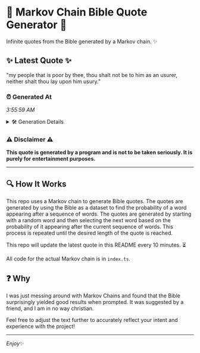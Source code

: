 # 📖 Markov Chain Bible Quote Generator 📖

Infinite quotes from the Bible generated by a Markov chain. ✨

## ✨ Latest Quote ✨
"my people that is poor by thee, thou shalt not be to him as an usurer, neither shalt thou lay upon him usury."

### ⏰ Generated At
*3:55:59 AM*

<details>
    <summary>🛠️ Generation Details</summary>
    <p>
        <strong>🌱 Seed:</strong> my<br>
        <strong>🔄 Iterations:</strong> 22<br>
        <strong>📜 Context History:</strong><br>[ my ]: people<br>[ my, people ]: that<br>[ my, people, that ]: is<br>[ my, people, that, is ]: poor<br>[ my, people, that, is, poor ]: by<br>[ my, people, that, is, poor, by ]: thee,<br>[ people, that, is, poor, by, thee, ]: thou<br>[ that, is, poor, by, thee,, thou ]: shalt<br>[ is, poor, by, thee,, thou, shalt ]: not<br>[ poor, by, thee,, thou, shalt, not ]: be<br>[ by, thee,, thou, shalt, not, be ]: to<br>[ thee,, thou, shalt, not, be, to ]: him<br>[ thou, shalt, not, be, to, him ]: as<br>[ shalt, not, be, to, him, as ]: an<br>[ not, be, to, him, as, an ]: usurer,<br>[ be, to, him, as, an, usurer, ]: neither<br>[ to, him, as, an, usurer,, neither ]: shalt<br>[ him, as, an, usurer,, neither, shalt ]: thou<br>[ as, an, usurer,, neither, shalt, thou ]: lay<br>[ an, usurer,, neither, shalt, thou, lay ]: upon<br>[ usurer,, neither, shalt, thou, lay, upon ]: him<br>[ neither, shalt, thou, lay, upon, him ]: usury.<br>
    </p>
</details>

### ⚠️ Disclaimer ⚠️
**This quote is generated by a program and is not to be taken seriously. It is purely for entertainment purposes.**

---

## 🔍 How It Works

This repo uses a Markov chain to generate Bible quotes. The quotes are generated by using the Bible as a dataset to find the probability of a word appearing after a sequence of words. The quotes are generated by starting with a random word and then selecting the next word based on the probability of it appearing after the current sequence of words. This process is repeated until the desired length of the quote is reached.

This repo will update the latest quote in this README every 10 minutes. ⏳

All code for the actual Markov chain is in `index.ts`.

## ❓ Why

I was just messing around with Markov Chains and found that the Bible surprisingly yielded good results when prompted. 
It was suggested by a friend, and I am in no way christian.

Feel free to adjust the text further to accurately reflect your intent and experience with the project!

---

*Enjoy*✨
